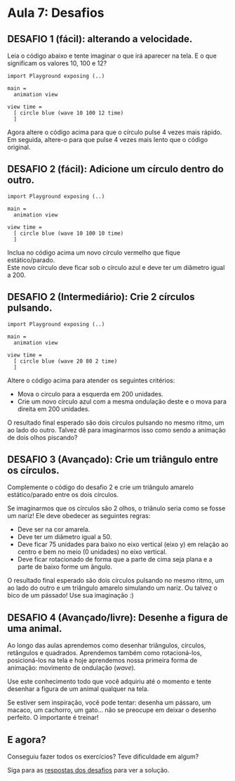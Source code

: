 # Aula 7: Desafios

## DESAFIO 1 (fácil): alterando a velocidade.

Leia o código abaixo e tente imaginar o que irá aparecer na tela. 
E o que significam os valores 10, 100 e 12?

```
import Playground exposing (..)

main =
  animation view

view time =
  [ circle blue (wave 10 100 12 time)
  ]
```

Agora altere o código acima para que o círculo pulse 4 vezes mais rápido.  
Em seguida, altere-o para que pulse 4 vezes mais lento que o código original.  

## DESAFIO 2 (fácil): Adicione um círculo dentro do outro.

```
import Playground exposing (..)

main =
  animation view

view time =
  [ circle blue (wave 10 100 10 time)
  ]
```

Inclua no código acima um novo círculo vermelho que fique estático/parado.  
Este novo círculo deve ficar sob o círculo azul e deve ter um diâmetro
igual a 200.

## DESAFIO 2 (Intermediário): Crie 2 círculos pulsando.

```
import Playground exposing (..)

main =
  animation view

view time =
  [ circle blue (wave 20 80 2 time)
  ]
```

Altere o código acima para atender os seguintes critérios:  
- Mova o circulo para a esquerda em 200 unidades.  
- Crie um novo círculo azul com a mesma ondulação deste e o
mova para direita em 200 unidades.  

O resultado final esperado são dois círculos pulsando no
mesmo ritmo, um ao lado do outro. Talvez dê para imaginarmos
isso como sendo a animação de dois olhos piscando?

## DESAFIO 3 (Avançado): Crie um triângulo entre os círculos.

Complemente o código do desafio 2 e crie um triângulo amarelo
estático/parado entre os dois círculos. 

Se imaginarmos que os círculos são 2 olhos, o triânulo seria
como se fosse um nariz! Ele deve obedecer as seguintes regras:  
- Deve ser na cor amarela.  
- Deve ter um diâmetro igual a 50.  
- Deve ficar 75 unidades para baixo no eixo vertical (eixo y)
em relação ao centro e bem no meio (0 unidades) no eixo vertical.  
- Deve ficar rotacionado de forma que a parte de cima seja
plana e a parte de baixo forme um ângulo.

O resultado final esperado são dois círculos pulsando no
mesmo ritmo, um ao lado do outro e um triângulo amarelo
simulando um nariz. Ou talvez o bico de um pássado!
Use sua imaginação :)

## DESAFIO 4 (Avançado/livre): Desenhe a figura de uma animal.

Ao longo das aulas aprendemos como desenhar triângulos, círculos,
retângulos e quadrados. Aprendemos também como rotacioná-los,
posicioná-los na tela e hoje aprendemos nossa primeira forma
de animação: movimento de ondulação (*wave*).

Use este conhecimento todo que você adquiriu até o momento e
tente desenhar a figura de um animal qualquer na tela. 

Se estiver sem inspiração, você pode tentar: desenha um pássaro,
um macaco, um cachorro, um gato... não se preocupe em deixar
o desenho perfeito. O importante é treinar!

## E agora?

Conseguiu fazer todos os exercícios? Teve dificuldade em algum?

Siga para as [respostas dos desafios](/aula_6_desafios_respostas.html)
para ver a solução.

